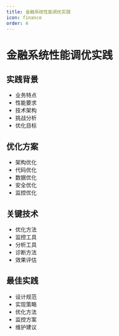 ```yaml
---
title: 金融系统性能调优实践
icon: finance
order: 4
---
```


# 金融系统性能调优实践

## 实践背景
- 业务特点
- 性能要求
- 技术架构
- 挑战分析
- 优化目标

## 优化方案
- 架构优化
- 代码优化
- 数据优化
- 安全优化
- 监控优化

## 关键技术
- 优化方法
- 监控工具
- 分析工具
- 诊断方法
- 效果评估

## 最佳实践
- 设计规范
- 实现策略
- 优化方法
- 监控方案
- 维护建议
